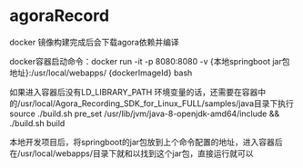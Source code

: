 # agoraRecord

docker 镜像构建完成后会下载agora依赖并编译

docker容器启动命令：docker run -it -p 8080:8080 -v {本地springboot jar包地址}:/usr/local/webapps/ {dockerImageId} bash

如果进入容器后没有LD_LIBRARY_PATH 环境变量的话，还需要在容器中的/usr/local/Agora_Recording_SDK_for_Linux_FULL/samples/java目录下执行
source ./build.sh pre_set /usr/lib/jvm/java-8-openjdk-amd64/include && ./build.sh build

本地开发项目后，将springboot的jar包放到上个命令配置的地址，进入容器后在/usr/local/webapps/目录下就和以找到这个jar包，直接运行就可以
